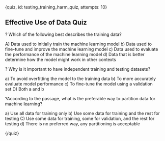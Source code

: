 
{quiz, id: testing_training_harm_quiz, attempts: 10}

## Effective Use of Data Quiz

? Which of the following best describes the training data?

A) Data used to initially train the machine learning model
b) Data used to fine-tune and improve the machine learning model
c) Data used to evaluate the performance of the machine learning model
d) Data that is better determine how the model might work in other contexts

? Why is it important to have independent training and testing datasets?

a) To avoid overfitting the model to the training data
b) To more accurately evaluate model performance
c) To fine-tune the model using a validation set
D) Both a and b

?According to the passage, what is the preferable way to partition data for machine learning?

a) Use all data for training only
b) Use some data for training and the rest for testing
C) Use some data for training, some for validation, and the rest for testing
d) There is no preferred way, any partitioning is acceptable


{/quiz}
